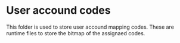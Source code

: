 # User accound codes

This folder is used to store user accound mapping codes. These are runtime files to store the bitmap of the assignaed codes.
